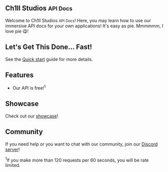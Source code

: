 ## Ch1ll Studios <small>API Docs</small>

Welcome to Ch1ll Studios <small>API Docs</small>! Here, you may learn how to use our immersive API docs for your own applications! It's easy as pie. Mmmmmm, I love pie 😋!

## Let's Get This Done... Fast!

See the [Quick start](quickstart.md) guide for more details.

## Features

- Our API is free!<sup>1</sup>

## Showcase

Check out our [showcase](showcase.md)!

## Community

If you need help or you want to chat with our community, join our [Discord server](https://discord.gg/a3WCWknckf)!

<sup>1</sup>If you make more than 120 requests per 60 seconds, you will be rate limited.

<div id="disqus_thread"></div>
<script>
    (function() {
        var d = document, s = d.createElement('script');
        s.src = 'https://ch1ll.disqus.com/embed.js';
        s.setAttribute('data-timestamp', +new Date());
        (d.head || d.body).appendChild(s);
    })();
</script>
